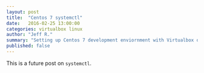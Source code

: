 ```yaml
---
layout: post
title:  "Centos 7 systemctl"
date:   2016-02-25 13:00:00
categories: virtualbox linux
author: "Jeff R."
summary: "Setting up Centos 7 development enviornment with Virtualbox on OS X"
published: false
---
```


This is a future post on `systemctl`.